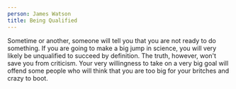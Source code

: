 ```yaml
---
person: James Watson
title: Being Qualified
---
```


Sometime or another, someone will tell you that you are not ready to do something. If you are going to make a big jump in science, you will very likely be unqualified to succeed by definition. The truth, however, won't save you from criticism. Your very willingness to take on a very big goal will offend some people who will think that you are too big for your britches and crazy to boot.
